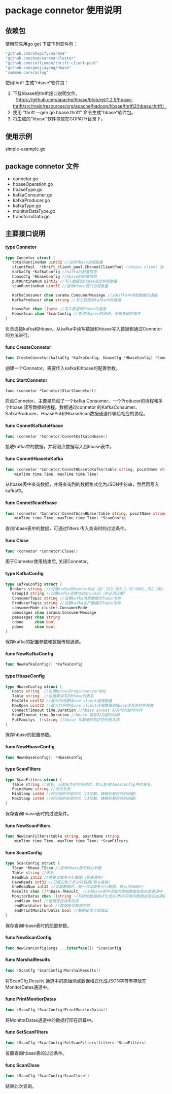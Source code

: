# package connetor 使用说明

## 依赖包

使用前先用go get 下载下列软件包：

```go
"github.com/Shopify/sarama"
"github.com/bsm/sarama-cluster"
"github.com/collinmsn/thrift-client-pool"
"github.com/goojiayong/hbase"
"common-core/aclog"
```

使用thrift 生成"hbase"软件包：

1. 下载hbase的thrift接口说明文件。（https://github.com/apache/hbase/blob/rel/1.2.5/hbase-thrift/src/main/resources/org/apache/hadoop/hbase/thrift2/hbase.thrift）
2. 使用 "thrift --gen go hbase.thrift" 命令生成"hbase"软件包。
3. 将生成的“hbase”软件包放在GOPATH目录下。

## 使用示例

simple-example.go

## package connetor 文件

- connetor.go
- hbaseOperation.go
- hbaseType.go
- kafkaConsumer.go
- kafkaProducer.go
- kafkaType.go
- monitorDataType.go
- transformData.go

## 主要接口说明

#### type Connetor

```go
type Connetor struct {
   totalRuntineNum uint32 //总的hbase协程数量
   clientPool  *thrift_client_pool.ChannelClientPool //hbase client 池
   kafkaCfg *KafkaConfig //kafka的配置信息
   hbaseCfg *HbaseConfig //hbase的配置信息
   putRuntineNum uint32 //写入数据到hbase表的协程数量
   scanRuntineNum uint32 //查询hbase表的协程数量

   KafkaConsumer chan sarama.ConsumerMessage //从kafka中读取数据的通道
   KafkaProducer chan string //写入数据到kafka中的通道

   HbasePut chan []byte //写入数据到hbase的通道
   HbaseScan chan *ScanConfig //查询hbaser的通道，传输查询的条件
}
```

负责连接kafka和hbase。从kafka中读写数据和hbase写入数据都通过Connetor的方法进行。

#### func CreateConnetor

```go
func CreateConnetor(kafkaCfg *KafkaConfig, hbaseCfg *HbaseConfig) *Connetor
```

创建一个Connetor。需要传入kafka和hbase的配置参数。

#### func StartConnetor

```
func (connetor *Connetor)StartConnetor()
```

启动Connetor。主要是启动了一个kafka Consumer、一个Producer的协程和多个hbase 读写数据的协程。数据通过connetor 的KafkaConsumer、KafkaProducer、HbasePut和HbaseScan数据通道传输给相应的协程。

#### func ConnetKafkatoHbase

```go
func (connetor *Connetor)ConnetKafkatoHbase()
```

接收kafka中的数据，并将测点数据写入到hbase表中。

#### func ConnetHbasetoKafka

```go
func (connetor *Connetor)ConnetHbasetoKafka(table string, pointName string,
	minTime time.Time, maxTime time.Time)
```

从hbase表中查询数据，并将查询到的数据格式化为JSON字符串，然后再写入kafka中。

#### func ConnetScanHbase

```go
func (connetor *Connetor)ConnetScanHbase(table string, pointName string,
	minTime time.Time, maxTime time.Time) *ScanConfig
```

查询hbase表中的数据，可通过filters 传入查询时的过滤条件。

#### func Close

```go
func (connetor *Connetor)Close() 
```

用于Connetor使用结束后, 关闭Connetor。

#### type KafkaConfig 

```go 
type KafkaConfig struct {
  Brokers string  //设置kafka的broker地址（如：192.168.1.32:9092,192.168.1.33:9092）
   GroupId string //设置kafka消费时的GroupId（非必须设置）
   ConsumerTopic string //设置kafka消费数据的Topic名称
   ProducerTopic string //设置kafka生产数据的Topic名称
   consumerMode cluster.ConsumerMode 
   cmessages chan sarama.ConsumerMessage
   pmessages chan string
   cdone     chan bool
   pdone     chan bool
}
```

保存kafka的配置参数和数据传输通道。

#### func NewKafkaConfig

```go 
func NewKafkaConfig() *KafkaConfig
```

#### type HbaseConfig

```go
type HbaseConfig struct {
   Hosts string  //设置hbase的regionserver地址
   Table string  //设置要读写的hbase的表名
   MaxIdle uint32 //最大的闲置hbase client连接数量
   MaxOpen uint32 //最大打开的hbase client连接数量和hbase读写总的协程数
   ConnectTimeout time.Duration //hbase socket 打开时的超时时间
   ReadTimeout time.Duration //hbase 读写时的超时时间
   PutFamilys  []string //hbase 写数据时指定的列族名称
}
```

保存hbase的配置参数。

#### func NewHbaseConfig

```go
func NewHbaseConfig() *HbaseConfig
```

#### type ScanFilters

```go
type ScanFilters struct {
   Table string //表名，当表名为空字符串时，默认查询hbaseConfig中的表名。
   PointName string //测点名称
   MinStamp int64 //时间段的开始时间（13位数，精确到毫秒的时间戳）
   MaxStamp int64 //时间段的结束时间（13位数，精确到毫秒的时间戳）
}
```

保存查询hbase表时的过滤条件。

#### func NewScanFilters

```go
func NewScanFilters(table string, pointName string,
	minTime time.Time, maxTime time.Time) *ScanFilters
```

#### func ScanConfig

```go
type ScanConfig struct {
   TScan *hbase.TScan //查询hbase表的核心参数
   Table string //表名
   ReadNum int32 //需要读取多少行数据（暂未使用）
   HaveReads int32 //已经记取了多少行数据(暂未使用)
   OneReadNum int32 //读取数据时，每一次读取多少行数据，默认为5000行
   Results chan []*hbase.TResult_ //从hbase表中读取的原始数据会放在此通道中
   MonitorDatas chan []string //将原始数据格式化成JSON字符串的数据会放在此通道中
  	endScan bool //数据是否读取完成
	endMarshaler bool //数据是否转换完成
	endPrintMonitorDatas bool //数据是否全部取出
}
```

保存查询hbase表时的配置参数。

#### func NewScanConfig

```go
func NewScanConfig(args ...interface{}) *ScanConfig
```

#### func MarshalResults

```go
func (ScanCfg *ScanConfig)MarshalResults()
```

将ScanCfg.Results 通道中的原始测点数据格式化成JSON字符串存放在MonitorDatas通道中。

#### func PrintMonitorDatas

```go
func (ScanCfg *ScanConfig)PrintMonitorDatas() 
```

将MonitorDatas通道中的数据打印在屏幕中。

#### func SetScanFilters

```go
func (ScanCfg *ScanConfig)SetScanFilters(filters *ScanFilters)
```

设置查询hbase表的过滤条件。

#### func ScanClose

```go
func (ScanCfg *ScanConfig)ScanClose()
```

结束此次查询。